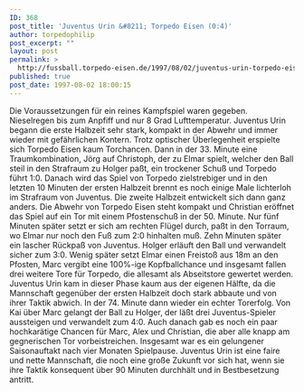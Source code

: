 ```yaml
---
ID: 368
post_title: 'Juventus Urin &#8211; Torpedo Eisen (0:4)'
author: torpedophilip
post_excerpt: ""
layout: post
permalink: >
  http://fussball.torpedo-eisen.de/1997/08/02/juventus-urin-torpedo-eisen-04/
published: true
post_date: 1997-08-02 18:00:15
---
```

Die Voraussetzungen für ein reines Kampfspiel waren gegeben. Nieselregen bis zum Anpfiff und nur 8 Grad Lufttemperatur. Juventus Urin begann die erste Halbzeit sehr stark, kompakt in der Abwehr und immer wieder mit gefährlichen Kontern. Trotz optischer Überlegenheit erspielte sich Torpedo Eisen kaum Torchancen. Dann in der 33. Minute eine Traumkombination, Jörg auf Christoph, der zu Elmar spielt, welcher den Ball steil in den Strafraum zu Holger paßt, ein trockener Schuß und Torpedo führt 1:0. Danach wird das Spiel von Torpedo zielstrebiger und in den letzten 10 Minuten der ersten Halbzeit brennt es noch einige Male lichterloh im Strafraum von Juventus. Die zweite Halbzeit entwickelt sich dann ganz anders. Die Abwehr von Torpedo Eisen steht kompakt und Christian eröffnet das Spiel auf ein Tor mit einem Pfostenschuß in der 50. Minute. Nur fünf Minuten später setzt er sich am rechten Flügel durch, paßt in den Torraum, wo Elmar nur noch den Fuß zum 2:0 hinhalten muß. Zehn Minuten später ein lascher Rückpaß von Juventus. Holger erläuft den Ball und verwandelt sicher zum 3:0. Wenig später setzt Elmar einen Freistoß aus 18m an den Pfosten, Marc vergibt eine 100%-ige Kopfballchance und insgesamt fallen drei weitere Tore für Torpedo, die allesamt als Abseitstore gewertet werden. Juventus Urin kam in dieser Phase kaum aus der eigenen Hälfte, da die Mannschaft gegenüber der ersten Halbzeit doch stark abbaute und von ihrer Taktik abwich. In der 74. Minute dann wieder ein echter Torerfolg. Von Kai über Marc gelangt der Ball zu Holger, der läßt drei Juventus-Spieler aussteigen und verwandelt zum 4:0. Auch danach gab es noch ein paar hochkarätige Chancen für Marc, Alex und Christian, die aber alle knapp am gegnerischen Tor vorbeistreichen. Insgesamt war es ein gelungener Saisonauftakt nach vier Monaten Spielpause. Juventus Urin ist eine faire und nette Mannschaft, die noch eine große Zukunft vor sich hat, wenn sie ihre Taktik konsequent über 90 Minuten durchhält und in Bestbesetzung antritt.